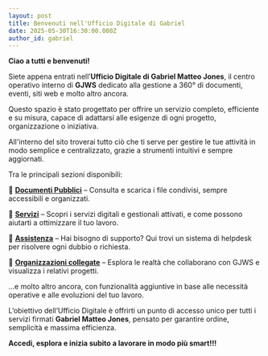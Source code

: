 ```yaml
---
layout: post
title: Benvenuti nell'Ufficio Digitale di Gabriel
date: 2025-05-30T16:30:00.000Z
author_id: gabriel
---
```

**Ciao a tutti e benvenuti!**

Siete appena entrati nell’**Ufficio Digitale di Gabriel Matteo Jones**, il centro operativo interno di **GJWS** dedicato alla gestione a 360° di documenti, eventi, siti web e molto altro ancora.

Questo spazio è stato progettato per offrire un servizio completo, efficiente e su misura, capace di adattarsi alle esigenze di ogni progetto, organizzazione o iniziativa.

All'interno del sito troverai tutto ciò che ti serve per gestire le tue attività in modo semplice e centralizzato, grazie a strumenti intuitivi e sempre aggiornati.

Tra le principali sezioni disponibili:

🔹 **[Documenti Pubblici](https://ufficio.gjws.it/documenti/)** – Consulta e scarica i file condivisi, sempre accessibili e organizzati.

🔹 **[Servizi](https://ufficio.gjws.it/servizi/)** – Scopri i servizi digitali e gestionali attivati, e come possono aiutarti a ottimizzare il tuo lavoro.

🔹 **[Assistenza](https://ufficio.gjws.it/assistenza/)** – Hai bisogno di supporto? Qui trovi un sistema di helpdesk per risolvere ogni dubbio o richiesta.

🔹 **[Organizzazioni collegate](https://ufficio.gjws.it/org/)** – Esplora le realtà che collaborano con GJWS e visualizza i relativi progetti.

…e molto altro ancora, con funzionalità aggiuntive in base alle necessità operative e alle evoluzioni del tuo lavoro.

L’obiettivo dell’Ufficio Digitale è offrirti un punto di accesso unico per tutti i servizi firmati **Gabriel Matteo Jones**, pensato per garantire ordine, semplicità e massima efficienza.

**Accedi, esplora e inizia subito a lavorare in modo più smart!!!**
